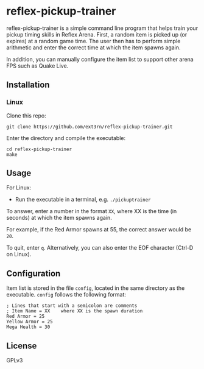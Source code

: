 # reflex-pickup-trainer
reflex-pickup-trainer is a simple command line program that helps train your pickup timing skills in Reflex Arena. First, a random item is picked up (or expires) at a random game time. The user then has to perform simple arithmetic and enter the correct time at which the item spawns again.

In addition, you can manually configure the item list to support other arena FPS such as Quake Live.

## Installation
### Linux
Clone this repo:
```
git clone https://github.com/ext3rn/reflex-pickup-trainer.git
```
Enter the directory and compile the executable:
```
cd reflex-pickup-trainer
make
```

## Usage
For Linux:
- Run the executable in a terminal, e.g. `./pickuptrainer`

To answer, enter a number in the format `XX`, where XX is the time (in seconds) at which the item spawns again.

For example, if the Red Armor spawns at 55, the correct answer would be `20`.

To quit, enter `q`. Alternatively, you can also enter the EOF character (Ctrl-D on Linux).

## Configuration
Item list is stored in the file `config`, located in the same directory as the executable.
`config` follows the following format:
```
; Lines that start with a semicolon are comments
; Item Name = XX    where XX is the spawn duration
Red Armor = 25
Yellow Armor = 25
Mega Health = 30
```

## License
GPLv3
